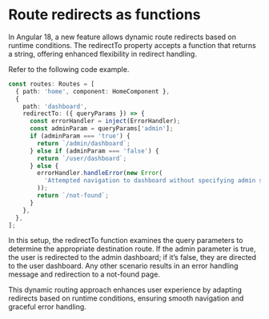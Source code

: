# Route redirects as functions

In Angular 18, a new feature allows dynamic route redirects based on runtime conditions. The redirectTo property accepts a function that returns a string, offering enhanced flexibility in redirect handling.

Refer to the following code example.

```ts
const routes: Routes = [
  { path: 'home', component: HomeComponent },
  {
    path: 'dashboard',
    redirectTo: ({ queryParams }) => {
      const errorHandler = inject(ErrorHandler);
      const adminParam = queryParams['admin'];
      if (adminParam === 'true') {
        return `/admin/dashboard`;
      } else if (adminParam === 'false') {
        return `/user/dashboard`;
      } else {
        errorHandler.handleError(new Error(
          'Attempted navigation to dashboard without specifying admin status.'
        ));
        return `/not-found`;
      }
    },
  },
];
```

In this setup, the redirectTo function examines the query parameters to determine the appropriate destination route. If the admin parameter is true, the user is redirected to the admin dashboard; if it’s false, they are directed to the user dashboard. Any other scenario results in an error handling message and redirection to a not-found page.

This dynamic routing approach enhances user experience by adapting redirects based on runtime conditions, ensuring smooth navigation and graceful error handling.